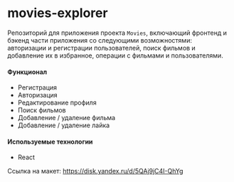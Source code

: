 # movies-explorer
Репозиторий для приложения проекта `Movies`, включающий фронтенд и бэкенд части приложения со следующими возможностями: авторизации и регистрации пользователей, поиск фильмов и добавление их в избранное, операции с фильмами и пользователями.

#### Функционал
+ Регистрация
+ Авторизация
+ Редактирование профиля
+ Поиск фильмов
+ Добавление / удаление фильма
+ Добавление / удаление лайка

#### Используемые технологии
+ React

Ссылка на макет: https://disk.yandex.ru/d/5QAj9jC4I-QhYg
